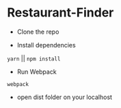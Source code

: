 # Restaurant-Finder

- Clone the repo

- Install dependencies

`yarn` || `npm install`

- Run Webpack

`webpack`

- open dist folder on your localhost